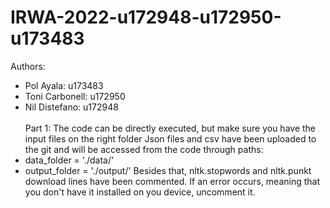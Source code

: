 # IRWA-2022-u172948-u172950-u173483

Authors:
- Pol Ayala: u173483
- Toni Carbonell: u172950
- Nil Distefano: u172948
<br><br>
Part 1: The code can be directly executed, but make sure you have the input files on the right folder
Json files and csv have been uploaded to the git and will be accessed from the code through paths:
- data_folder = './data/'
- output_folder = './output/'
Besides that, nltk.stopwords and nltk.punkt download lines have been commented. If an error occurs, meaning that you don't have it installed on you device, uncomment it.
